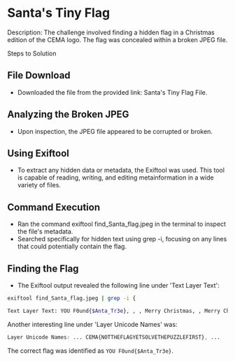 # Santa's Tiny Flag

Description: The challenge involved finding a hidden flag in a Christmas edition of the CEMA logo. The flag was concealed within a broken JPEG file.

Steps to Solution

## File Download

- Downloaded the file from the provided link: Santa's Tiny Flag File.

## Analyzing the Broken JPEG

- Upon inspection, the JPEG file appeared to be corrupted or broken.

## Using Exiftool

- To extract any hidden data or metadata, the Exiftool was used. This tool is capable of reading, writing, and editing metainformation in a wide variety of files.

## Command Execution

- Ran the command exiftool find_Santa_flag.jpeg in the terminal to inspect the file's metadata.
- Searched specifically for hidden text using grep -i, focusing on any lines that could potentially contain the flag.

## Finding the Flag

- The Exiftool output revealed the following line under 'Text Layer Text':

```sh
exiftool find_Santa_flag.jpeg | grep -i {
```

```sh
Text Layer Text: YOU F0und{$Anta_Tr3e}, , , Merry Christmas, , Merry Christmas
```

Another interesting line under 'Layer Unicode Names' was:

```css
Layer Unicode Names: ... CEMA{NOTTHEFLAGYETSOLVETHEPUZZLEFIRST}, ...
```

The correct flag was identified as `YOU F0und{$Anta_Tr3e}`.

